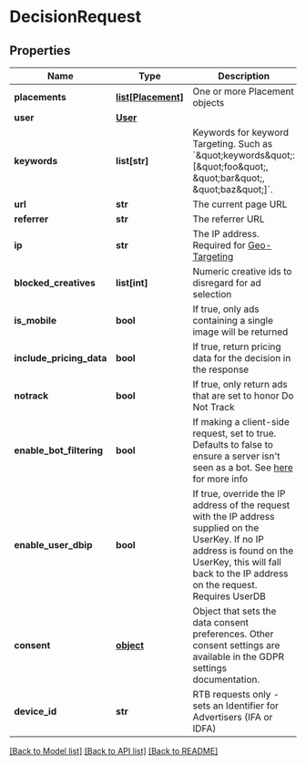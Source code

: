# DecisionRequest

## Properties
Name | Type | Description | Notes
------------ | ------------- | ------------- | -------------
**placements** | [**list[Placement]**](Placement.md) | One or more Placement objects | 
**user** | [**User**](User.md) |  | [optional] 
**keywords** | **list[str]** | Keywords for keyword Targeting. Such as &#x60;\&quot;keywords\&quot;: [\&quot;foo\&quot;, \&quot;bar\&quot;, \&quot;baz\&quot;]&#x60;. | [optional] 
**url** | **str** | The current page URL | [optional] 
**referrer** | **str** | The referrer URL | [optional] 
**ip** | **str** | The IP address. Required for [Geo-Targeting](https://dev.adzerk.com/docs/geo-location) | [optional] 
**blocked_creatives** | **list[int]** | Numeric creative ids to disregard for ad selection | [optional] 
**is_mobile** | **bool** | If true, only ads containing a single image will be returned | [optional] 
**include_pricing_data** | **bool** | If true, return pricing data for the decision in the response | [optional] 
**notrack** | **bool** | If true, only return ads that are set to honor Do Not Track | [optional] 
**enable_bot_filtering** | **bool** | If making a client-side request, set to true. Defaults to false to ensure a server isn&#39;t seen as a bot. See [here](https://dev.adzerk.com/docs/tracking-overview#section-bot-filtering) for more info | [optional] 
**enable_user_dbip** | **bool** | If true, override the IP address of the request with the IP address supplied on the UserKey. If no IP address is found on the UserKey, this will fall back to the IP address on the request. Requires UserDB | [optional] 
**consent** | [**object**](.md) | Object that sets the data consent preferences. Other consent settings are available in the GDPR settings documentation. | [optional] 
**device_id** | **str** | RTB requests only - sets an Identifier for Advertisers (IFA or IDFA) | [optional] 

[[Back to Model list]](../README.md#documentation-for-models) [[Back to API list]](../README.md#documentation-for-api-endpoints) [[Back to README]](../README.md)


